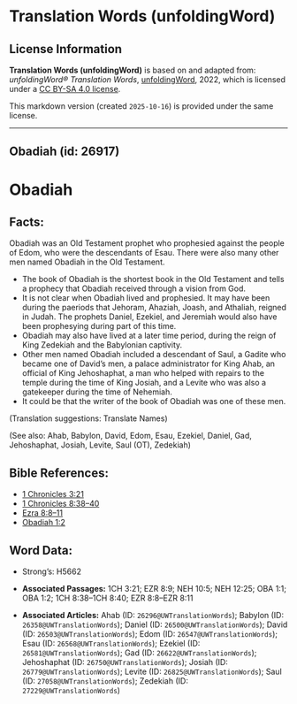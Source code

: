 # Translation Words (unfoldingWord)

## License Information

**Translation Words (unfoldingWord)** is based on and adapted from: _unfoldingWord® Translation Words_, [unfoldingWord](https://unfoldingword.org/utw), 2022, which is licensed under a [CC BY-SA 4.0 license](https://creativecommons.org/licenses/by-sa/4.0/legalcode.en).

This markdown version (created `2025-10-16`) is provided under the same license.



--------------------------------

## Obadiah (id: 26917)

Obadiah
=======

Facts:
------

Obadiah was an Old Testament prophet who prophesied against the people of Edom, who were the descendants of Esau. There were also many other men named Obadiah in the Old Testament.

* The book of Obadiah is the shortest book in the Old Testament and tells a prophecy that Obadiah received through a vision from God.
* It is not clear when Obadiah lived and prophesied. It may have been during the paeriods that Jehoram, Ahaziah, Joash, and Athaliah, reigned in Judah. The prophets Daniel, Ezekiel, and Jeremiah would also have been prophesying during part of this time.
* Obadiah may also have lived at a later time period, during the reign of King Zedekiah and the Babylonian captivity.
* Other men named Obadiah included a descendant of Saul, a Gadite who became one of David’s men, a palace administrator for King Ahab, an official of King Jehoshaphat, a man who helped with repairs to the temple during the time of King Josiah, and a Levite who was also a gatekeeper during the time of Nehemiah.
* It could be that the writer of the book of Obadiah was one of these men.

(Translation suggestions: Translate Names)

(See also: Ahab, Babylon, David, Edom, Esau, Ezekiel, Daniel, Gad, Jehoshaphat, Josiah, Levite, Saul (OT), Zedekiah)

Bible References:
-----------------

* [1 Chronicles 3:21](https://ref.ly/1Chr3:21)
* [1 Chronicles 8:38–40](https://ref.ly/1Chr8:38-1Chr8:40)
* [Ezra 8:8–11](https://ref.ly/Ezra8:8-Ezra8:11)
* [Obadiah 1:2](https://ref.ly/Obad1:2)

Word Data:
----------

* Strong’s: H5662

* **Associated Passages:** 1CH 3:21; EZR 8:9; NEH 10:5; NEH 12:25; OBA 1:1; OBA 1:2; 1CH 8:38–1CH 8:40; EZR 8:8–EZR 8:11
* **Associated Articles:** Ahab (ID: `26296@UWTranslationWords`); Babylon (ID: `26358@UWTranslationWords`); Daniel (ID: `26500@UWTranslationWords`); David (ID: `26503@UWTranslationWords`); Edom (ID: `26547@UWTranslationWords`); Esau (ID: `26568@UWTranslationWords`); Ezekiel (ID: `26581@UWTranslationWords`); Gad (ID: `26622@UWTranslationWords`); Jehoshaphat (ID: `26750@UWTranslationWords`); Josiah (ID: `26779@UWTranslationWords`); Levite (ID: `26825@UWTranslationWords`); Saul (ID: `27058@UWTranslationWords`); Zedekiah (ID: `27229@UWTranslationWords`)

